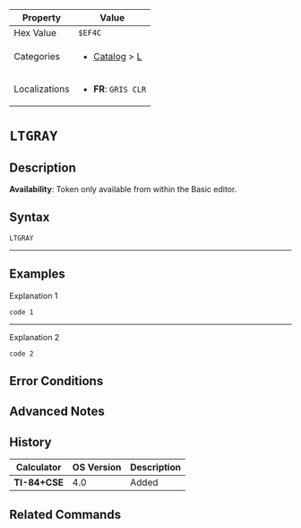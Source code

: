| Property      | Value |
|---------------|-------|
| Hex Value     | `$EF4C`|
| Categories    | <ul><li>[Catalog](../categories/Catalog.md) > [L](../categories/Catalog.md#L)</li></ul> |
| Localizations | <ul><li><b>FR</b>: `GRIS CLR`</li></ul> |

# `LTGRAY`

## Description



<b>Availability</b>: Token only available from within the Basic editor.

## Syntax
`LTGRAY`

<hr>

## Examples

Explanation 1
```ti-basic
code 1
```
---
Explanation 2
```ti-basic
code 2
```

## Error Conditions


## Advanced Notes


## History
| Calculator | OS Version | Description |
|------------|------------|-------------|
| <b>TI-84+CSE</b> | 4.0 | Added

## Related Commands

    